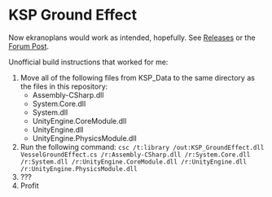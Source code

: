 # KSP Ground Effect
Now ekranoplans would work as intended, hopefully.
See [Releases](https://github.com/SYZYGY-DEV333/KSP_GroundEffect/releases) or the [Forum Post](https://forum.kerbalspaceprogram.com/index.php?/topic/178169-wip-ground-effect/).


Unofficial build instructions that worked for me:
1. Move all of the following files from KSP_Data to the same directory as the files in this repository:
    - Assembly-CSharp.dll
    - System.Core.dll
    - System.dll
    - UnityEngine.CoreModule.dll
    - UnityEngine.dll
    - UnityEngine.PhysicsModule.dll
2. Run the following command:
    `csc /t:library /out:KSP_GroundEffect.dll VesselGroundEffect.cs /r:Assembly-CSharp.dll /r:System.Core.dll /r:System.dll /r:UnityEngine.CoreModule.dll /r:UnityEngine.dll /r:UnityEngine.PhysicsModule.dll`
3. ???
4. Profit

